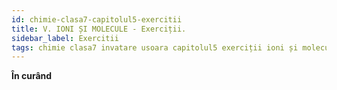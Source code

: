 ```yaml
---
id: chimie-clasa7-capitolul5-exercitii
title: V. IONI ȘI MOLECULE - Exerciții.
sidebar_label: Exercitii
tags: chimie clasa7 invatare usoara capitolul5 exerciții ioni și molecule
---
```


**În curând**